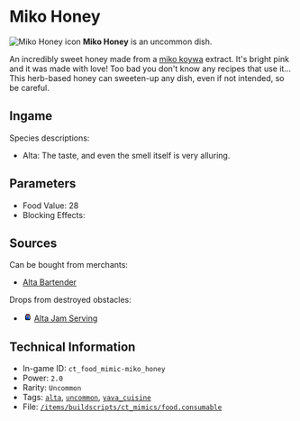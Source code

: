 # Miko Honey

<img src="https://raw.githubusercontent.com/Ceterai/Enternia/main/assetMissing.png" alt="Miko Honey icon" loading="lazy" height="16px" width="auto" /> **Miko Honey** is an uncommon dish.

An incredibly sweet honey made from a [miko koywa](https://ceterai.github.io/MyEnternia/Wiki/mikokoywa) extract. It's bright pink and it was made with love! Too bad you don't know any recipes that use it...  
This herb-based honey can sweeten-up any dish, even if not intended, so be careful.

## Ingame

Species descriptions:

- Alta: The taste, and even the smell itself is very alluring.

## Parameters

- Food Value: 28
- Blocking Effects: 

## Sources

Can be bought from merchants:

- [Alta Bartender](https://ceterai.github.io/MyEnternia/Wiki/AltaBartender)

Drops from destroyed obstacles:

- <img src="https://raw.githubusercontent.com/Ceterai/Enternia/main/objects/alta/special/food/jam/icon.png" alt="Alta Jam Serving icon" loading="lazy" height="16px" width="auto" /> [Alta Jam Serving](https://ceterai.github.io/MyEnternia/Wiki/AltaJamServing)

## Technical Information

- In-game ID: `ct_food_mimic-miko_honey`
- Power: `2.0`
- Rarity: `Uncommon`
- Tags: [`alta`](https://ceterai.github.io/MyEnternia/Wiki/Tags/Alta), [`uncommon`](https://ceterai.github.io/MyEnternia/Wiki/Tags/Uncommon), [`yava_cuisine`](https://ceterai.github.io/MyEnternia/Wiki/Tags/YavaCuisine)
- File: [`/items/buildscripts/ct_mimics/food.consumable`](https://github.com/Ceterai/Enternia/blob/main/items/buildscripts/ct_mimics/food.consumable)
